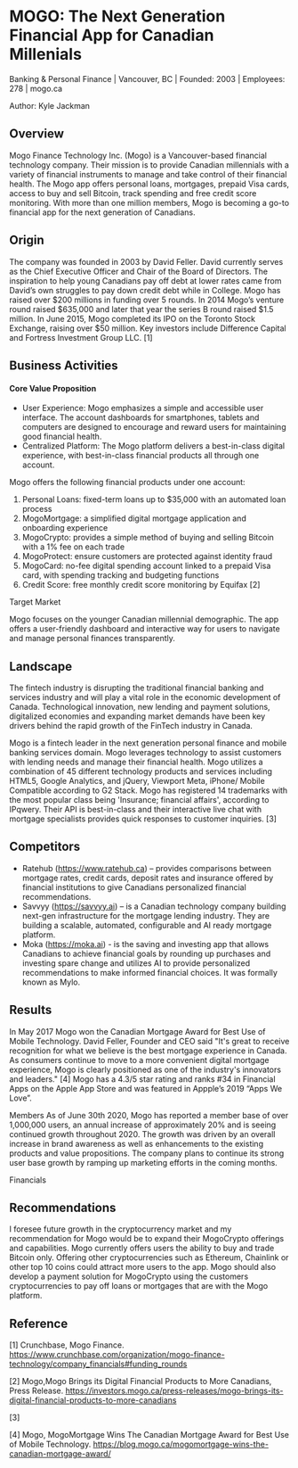 # MOGO: The Next Generation Financial App for Canadian Millenials
Banking & Personal Finance | Vancouver, BC | Founded: 2003 | Employees: 278 | mogo.ca


Author: Kyle Jackman
## Overview 

Mogo Finance Technology Inc. (Mogo) is a Vancouver-based financial technology company. Their mission is to provide Canadian millennials with a variety of financial instruments to manage and take control of their financial health. The Mogo app offers personal loans, mortgages, prepaid Visa cards, access to buy and sell Bitcoin, track spending and free credit score monitoring. With more than one million members, Mogo is becoming a go-to financial app for the next generation of Canadians. 

## Origin

The company was founded in 2003 by David Feller. David currently serves as the Chief Executive Officer and Chair of the Board of Directors. The inspiration to help young Canadians pay off debt at lower rates came from David’s own struggles to pay down credit debt while in College. Mogo has raised over $200 millions in funding over 5 rounds. In 2014 Mogo’s venture round raised $635,000 and later that year the series B round raised $1.5 million. In June 2015, Mogo completed its IPO on the Toronto Stock Exchange, raising over $50 million. Key investors include Difference Capital and Fortress Investment Group LLC. [1] 

## Business Activities

#### Core Value Proposition

* User Experience: Mogo emphasizes a simple and accessible user interface. The account dashboards for smartphones, tablets and computers are designed to encourage and reward users for maintaining good financial health. 
* Centralized Platform: The Mogo platform delivers a best-in-class digital experience, with best-in-class financial products all through one account.

 Mogo offers the following financial products under one account:

1.	Personal Loans: fixed-term loans up to $35,000 with an automated loan process
2.	MogoMortgage: a simplified digital mortgage application and onboarding experience
3.	MogoCrypto: provides a simple method of buying and selling Bitcoin with a 1% fee on each trade
4.	MogoProtect: ensure customers are protected against identity fraud
5.	MogoCard: no-fee digital spending account linked to a prepaid Visa card, with spending tracking and budgeting functions
6.	Credit Score: free monthly credit score monitoring by Equifax [2] 

Target Market

Mogo focuses on the younger Canadian millennial demographic. The app offers a user-friendly dashboard and interactive way for users to navigate and manage personal finances transparently.

## Landscape

The fintech industry is disrupting the traditional financial banking and services industry and will play a vital role in the economic development of Canada. Technological innovation, new lending and payment solutions, digitalized economies and expanding market demands have been key drivers behind the rapid growth of the FinTech industry in Canada.

Mogo is a fintech leader in the next generation personal finance and mobile banking services domain. Mogo leverages technology to assist customers with lending needs and manage their financial health. Mogo utilizes a combination of 45 different technology products and services including HTML5, Google Analytics, and jQuery, Viewport Meta, iPhone/ Mobile Compatible according to G2 Stack. Mogo has registered 14 trademarks with the most popular class being 'Insurance; financial affairs', according to IPqwery.  Their API is best-in-class and their interactive live chat with mortgage specialists provides quick responses to customer inquiries. [3]

## Competitors 

*  Ratehub (https://www.ratehub.ca) – provides comparisons between mortgage rates, credit cards, deposit rates and insurance offered by financial institutions to give Canadians personalized financial recommendations.
* Savvyy (https://savvyy.ai) – is a Canadian technology company building next-gen infrastructure for the mortgage lending industry. They are building a scalable, automated, configurable and AI ready mortgage platform. 
* Moka (https://moka.ai) - is the saving and investing app that allows Canadians to achieve financial goals by rounding up purchases and investing spare change and utilizes AI to provide personalized recommendations to make informed financial choices. It was formally known as Mylo. 

## Results

In May 2017 Mogo won the Canadian Mortgage Award for Best Use of Mobile Technology. David Feller, Founder and CEO said "It's great to receive recognition for what we believe is the best mortgage experience in Canada. As consumers continue to move to a more convenient digital mortgage experience, Mogo is clearly positioned as one of the industry's innovators and leaders." [4]  Mogo has a 4.3/5 star rating and ranks #34 in Financial Apps on the Apple App Store and was featured in Appple’s 2019 “Apps We Love”. 

Members
As of June 30th 2020, Mogo has reported a member base of over 1,000,000 users, an annual increase of approximately 20% and is seeing continued growth throughout 2020. The growth was driven by an overall increase in brand awareness as well as enhancements to the existing products and value propositions. The company plans to continue its strong user base growth by ramping up marketing efforts in the coming months.

Financials


## Recommendations

I foresee future growth in the cryptocurrency market and my recommendation for Mogo would be to  expand their MogoCrypto offerings and capabilities. Mogo currently offers users the ability to buy and trade Bitcoin only. Offering other cryptocurrencies such as Ethereum, Chainlink or other top 10 coins could attract more users to the app. Mogo should also develop a payment solution for MogoCrypto using the customers cryptocurrencies to pay off  loans or mortgages that are with the Mogo platform. 

## Reference 
[1] Crunchbase, Mogo Finance. https://www.crunchbase.com/organization/mogo-finance-technology/company_financials#funding_rounds

[2] Mogo,Mogo Brings its Digital Financial Products to More Canadians, Press Release. https://investors.mogo.ca/press-releases/mogo-brings-its-digital-financial-products-to-more-canadians

[3] 

[4] Mogo, MogoMortgage Wins The Canadian Mortgage Award for Best Use of Mobile Technology. https://blog.mogo.ca/mogomortgage-wins-the-canadian-mortgage-award/

